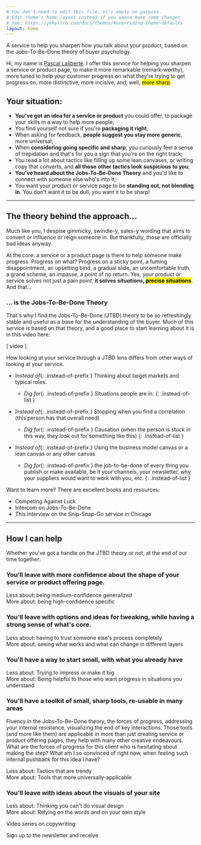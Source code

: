```yaml
---
# You don't need to edit this file, it's empty on purpose.
# Edit theme's home layout instead if you wanna make some changes
# See: https://jekyllrb.com/docs/themes/#overriding-theme-defaults
layout: home
---
```


<div class="intro" markdown="1">
A service to help you sharpen how you talk about your product, based on the Jobs-To-Be-Done theory of buyer psychology.
</div>

Hi, my name is [Pascal Laliberté](https://pascallaliberte.me). I offer this service for helping you sharpen a service or product page, to make it more remarkable (remark-worthy), more tuned to help your customer progress on what they're trying to get progress on, more distinctive, more incisive, and, well, <mark>more sharp</mark>.

## Your situation:

* **You've got an idea for a service or product** you could offer, to package your skills in a way to help more people;
* You find yourself not sure if you're **packaging it right**;
* When asking for feedback, **people suggest you stay more generic**, more universal;
* When **considering going specific and sharp**, you curiously feel a sense of trepidation and that's for you a sign that you're on the right track;
* You read a lot about tactics like filling up some lean canvases, or writing copy that converts, and **all those other tactics look suspicious to you**;
* **You've heard about the Jobs-To-Be-Done Theory** and you'd like to connect with someone else who's into it;
* You want your product or service page to be **standing out, not blending in**. You don't want it to be dull, you want it to be sharp!

---

## The theory behind the approach...

Much like you, I despise gimmicky, swindle-y, sales-y wording that aims to convert or influence or reign someone in. But thankfully, those are officially bad ideas anyway.

At the core: a service or a product page is there to help someone make progress. Progress on what? Progress on a sticky point, a fuming disappointment, an upsetting bind, a gradual slide, an uncomfortable truth, a grand scheme, an impasse, a point of no return. Yes, your product or service solves not just a pain _point_, **it solves _situations_, <mark>precise situations</mark>**. And that...

### ... is the Jobs-To-Be-Done Theory

That's why I find the Jobs-To-Be-Done (JTBD) theory to be so refreshingly stable and useful as a base for the understanding of the buyer. Much of this service is based on that theory, and a good place to start learning about it is in this video here:

[ video ]

How looking at your service through a JTBD lens differs from other ways of looking at your service.

* *Instead of*{: .instead-of-prefix } Thinking about target markets and typical roles.
  * *Dig for*{: .instead-of-prefix } Situations people are in.
{: .instead-of-list }

* *Instead of*{: .instead-of-prefix } Stopping when you find a correlation (this person has that overall need)
  * *Dig for*{: .instead-of-prefix } Causation (when the person is stuck in this way, they look out for something like this)
{: .instead-of-list }

* *Instead of*{: .instead-of-prefix } Using the business model canvas or a lean canvas or any other canvas
  * *Dig for*{: .instead-of-prefix } the job-to-be-done of every thing you publish or make available, be it your channels, your newsletter, why your suppliers would want to work with you, etc.
{: .instead-of-list }

Want to learn more? There are excellent books and resources:

- Competing Against Luck
- Intercom on Jobs-To-Be-Done
- This interview on the Snip-Snap-Go service in Chicago

---

## How I can help

Whether you've got a handle on the JTBD theory or not, at the end of our time together:

### You'll leave with more confidence about the shape of your service or product offering page.

Less about: being medium-confidence generalized  
More about: being high-confidence specific

### You'll leave with options and ideas for tweaking, while having a strong sense of what's core.

Less about: having to trust someone else's process completely  
More about: seeing what works and what can change in different layers

### You'll have a way to start small, with what you already have

Less about: Trying to impress or make it big  
More about: Being helpful to those who want progress in situations you understand

### You'll have a toolkit of small, sharp tools, re-usable in many areas

Fluency in the Jobs-To-Be-Done theory, the forces of progress, addressing your internal resistance, visualizing the end of key interactions. Those tools (and more like them) are applicable in more than just creating service or product offering pages, they help with many other creative endeavours. What are the forces of progress for this client who is hesitating about making the step? What am I so convinced of right now, when feeling such internal pushback for this idea I have?

Less about: Tactics that are trendy  
More about: Tools that more universally-applicable

### You'll leave with ideas about the visuals of your site

Less about: Thinking you can't do visual design  
More about: Relying on the words and on your own style

Video series on copywriting:

Sign up to the newsletter and receive 
